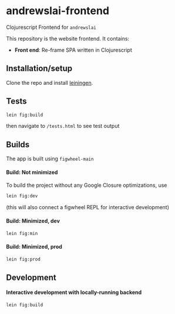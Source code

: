 # andrewslai-frontend

Clojurescript Frontend for `andrewslai`

This repository is the website frontend. It contains:

- **Front end**: Re-frame SPA written in Clojurescript  

## Installation/setup
Clone the repo and install [leiningen](https://leiningen.org/).  

## Tests
```bash
lein fig:build
```
then navigate to `/tests.html` to see test output

## Builds
The app is built using `figwheel-main`  

#### Build: Not minimized
To build the project without any Google Closure optimizations, use   
```bash
lein fig:dev
```
(this will also connect a figwheel REPL for interactive development)

#### Build: Minimized, dev
```bash
lein fig:min
```

#### Build: Minimized, prod
```bash
lein fig:prod
```

## Development

#### Interactive development with locally-running backend
```bash
lein fig:build
```
